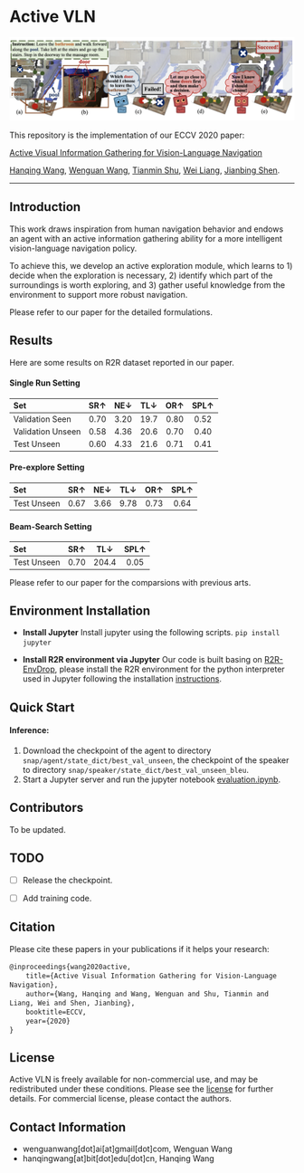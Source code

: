 # Active VLN

<div align="center">
    <img src="imgs/logo.png", width="700">
</div>

This repository is the implementation of our ECCV 2020 paper:

[Active Visual Information Gathering for Vision-Language Navigation](https://arxiv.org/abs/2007.08037)

[Hanqing Wang](https://https://hanqingwangai.github.io/), [Wenguan Wang](https://sites.google.com/view/wenguanwang), [Tianmin Shu](https://www.tshu.io/index.html), [Wei Liang](http://iitlab.bit.edu.cn/mcislab/~liangwei/), [Jianbing Shen](https://www.researchgate.net/profile/Jianbing_Shen).


-----------

## Introduction
This work draws inspiration from human navigation behavior and endows an agent with an active information gathering ability for a more intelligent vision-language navigation policy. 

To achieve this, we develop an active exploration module, which learns to 1) decide when the exploration is necessary, 2) identify which part of the surroundings is worth exploring, and 3) gather useful knowledge from the environment to support more robust navigation.

Please refer to our paper for the detailed formulations.


## Results
Here are some results on R2R dataset reported in our paper.
#### Single Run Setting

<center>

| Set | SR↑    | NE↓ | TL↓ | OR↑ | SPL↑ |
|:-------|:-----:|:-------:|:-------:|:-------:|:-------:|
| Validation Seen | 0.70 | 3.20 | 19.7 | 0.80 | 0.52 |
| Validation Unseen | 0.58 | 4.36 | 20.6 | 0.70 | 0.40 |
| Test Unseen | 0.60 | 4.33 | 21.6 | 0.71 | 0.41 |

</center>

#### Pre-explore Setting
<center>

| Set | SR↑    | NE↓ | TL↓ | OR↑ | SPL↑ |
|:-------|:-----:|:-------:|:-------:|:-------:|:-------:|
|Test Unseen| 0.67 | 3.66 | 9.78 | 0.73 | 0.64 |

</center>


#### Beam-Search Setting
<center>

| Set | SR↑    | TL↓  | SPL↑ |
|:-------|:-----:|:-------:|:-------:|
|Test Unseen| 0.70 | 204.4 | 0.05 |

</center>


Please refer to our paper for the comparsions with previous arts.




## Environment Installation
- **Install Jupyter** 
  Install jupyter using the following scripts. `pip install jupyter`

- **Install R2R environment via Jupyter**
  Our code is built basing on [R2R-EnvDrop](https://github.com/airsplay/R2R-EnvDrop), please install the R2R environment for the python interpreter used in Jupyter following the installation [instructions](https://github.com/airsplay/R2R-EnvDrop#environment-installation).

## Quick Start
#### Inference:
1. Download the checkpoint of the agent to directory `snap/agent/state_dict/best_val_unseen`, the checkpoint of the speaker to directory `snap/speaker/state_dict/best_val_unseen_bleu`.
2. Start a Jupyter server and run the jupyter notebook [evaluation.ipynb](evaluation.ipynb).


## Contributors
To be updated.

## TODO
- [ ] Release the checkpoint.
- [ ] Add training code.



## Citation
Please cite these papers in your publications if it helps your research:

    @inproceedings{wang2020active,
        title={Active Visual Information Gathering for Vision-Language Navigation},
        author={Wang, Hanqing and Wang, Wenguan and Shu, Tianmin and Liang, Wei and Shen, Jianbing},
        booktitle=ECCV,
        year={2020}
    }



## License
Active VLN is freely available for non-commercial use, and may be redistributed under these conditions. Please see the [license](LICENSE) for further details. For commercial license, please contact the authors.

## Contact Information
- wenguanwang[dot]ai[at]gmail[dot]com, Wenguan Wang
- hanqingwang[at]bit[dot]edu[dot]cn, Hanqing Wang
